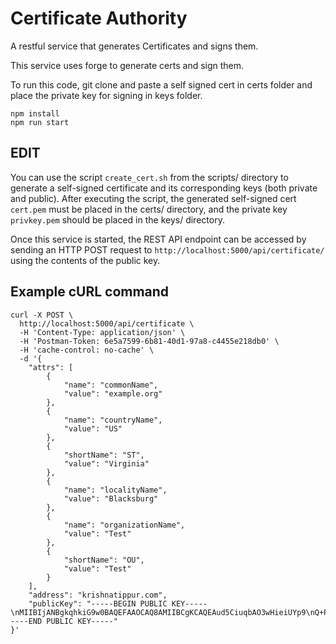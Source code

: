 # Certificate Authority

A restful service that generates Certificates and signs them.

This service uses forge to generate certs and sign them.

To run this code, git clone and paste a self signed cert in certs folder
and place the private key for signing in keys folder.

```
npm install
npm run start
```

EDIT
-----
You can use the script ```create_cert.sh``` from the scripts/ directory to generate a self-signed certificate and its corresponding keys (both private and public).
After executing the script, the generated self-signed cert ```cert.pem``` must be placed in the certs/ directory, and the private key ```privkey.pem``` should be placed in the keys/ directory.

Once this service is started, the REST API endpoint can be accessed by sending an HTTP POST request to ```http://localhost:5000/api/certificate/``` using the contents of the public key.

Example cURL command
--------------------
```
curl -X POST \
  http://localhost:5000/api/certificate \
  -H 'Content-Type: application/json' \
  -H 'Postman-Token: 6e5a7599-6b81-40d1-97a8-c4455e218db0' \
  -H 'cache-control: no-cache' \
  -d '{
	"attrs": [
		{
			"name": "commonName",
			"value": "example.org"
		},
		{
			"name": "countryName",
			"value": "US"
		},
		{
			"shortName": "ST",
			"value": "Virginia"
		},
		{
			"name": "localityName",
			"value": "Blacksburg"
		},
		{
			"name": "organizationName",
			"value": "Test"
		},
		{
			"shortName": "OU",
			"value": "Test"
		}
	],
	"address": "krishnatippur.com",
	"publicKey": "-----BEGIN PUBLIC KEY-----\nMIIBIjANBgkqhkiG9w0BAQEFAAOCAQ8AMIIBCgKCAQEAud5CiuqbAO3wHieiUYp9\nQ+PcaQfLXZa5Vq3RLj1o1zFhh18z4nHtUvq/LSNIjSNcZZOYYJDHGp2t5t/pT5rr\nbxDryl4iNGsIOGQhxICncq+6NfRedOR7+S4DE4PR8uz8l1gtOmhgX4prxCLQnZcs\ngHZptNox/8aS6RSuhuUszQpj+8d/qR9vRAGzLKAM1otrhHZPOTuOV2+mDaR7llns\n/IcUDSo/E9gYI8ecs2Y4mh0alPlw4wRMjLAbPHoDumfReRFrY8IvAq55mmsf3s8m\nZfODrkIHpkqjyd4EDQblupPF1oebVlF6WJcmLBNDNoEEWUAjbu0i6sCJ1LDGWrfS\nnwIDAQAB\n-----END PUBLIC KEY-----"
}'
```
